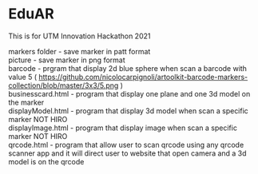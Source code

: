 # EduAR
This is for UTM Innovation Hackathon 2021

markers folder - save marker in patt format<br/>
picture - save marker in png format <br/>
barcode - prgram that display 2d blue sphere when scan a barcode with value 5 ( https://github.com/nicolocarpignoli/artoolkit-barcode-markers-collection/blob/master/3x3/5.png )<br/>
businesscard.html - program that display one plane and one 3d model on the marker <br/>
displayModel.html - program that display 3d model when scan a specific marker NOT HIRO <br/>
displayImage.html - program that display image when scan a specific marker NOT HIRO <br/>
qrcode.html - program that allow user to scan qrcode using any qrcode scanner app and it will direct user to website that open camera and a 3d model is on the qrcode <br/>
